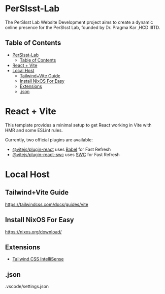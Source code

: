 # PerSIsst-Lab
The PerSIsst Lab Website Development project aims to create a dynamic online presence for the PerSIsst Lab, founded by Dr. Pragma Kar ,HCD IIITD.

## Table of Contents
- [PerSIsst-Lab](#persisst-lab)
  - [Table of Contents](#table-of-contents)
- [React + Vite](#react--vite)
- [Local Host](#local-host)
  - [Tailwind+Vite Guide](#tailwindvite-guide)
  - [Install NixOS For Easy](#install-nixos-for-easy)
  - [Extensions](#extensions)
  - [.json](#json)

# React + Vite

This template provides a minimal setup to get React working in Vite with HMR and some ESLint rules.

Currently, two official plugins are available:

- [@vitejs/plugin-react](https://github.com/vitejs/vite-plugin-react/blob/main/packages/plugin-react/README.md) uses [Babel](https://babeljs.io/) for Fast Refresh
- [@vitejs/plugin-react-swc](https://github.com/vitejs/vite-plugin-react-swc) uses [SWC](https://swc.rs/) for Fast Refresh

# Local Host

## Tailwind+Vite Guide
https://tailwindcss.com/docs/guides/vite

## Install NixOS For Easy 
https://nixos.org/download/

## Extensions
- [Tailwind CSS IntelliSense](https://marketplace.visualstudio.com/items?itemName=bradlc.vscode-tailwindcss)

## .json
.vscode/settings.json
